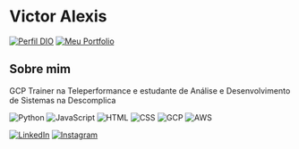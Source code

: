 # Victor Alexis
[![Perfil DIO](https://img.shields.io/badge/-Meu%20Perfil%20na%20DIO-000000?style=for-the-badge)](https://web.dio.me/users/victoralexislopes) [![Meu Portfolio](https://img.shields.io/badge/-Meu%20Portfolio-000000?style=for-the-badge)](https://https://victoralexisl.github.io/VictorAlexisL/)


## Sobre mim

GCP Trainer na Teleperformance e estudante de Análise e Desenvolvimento de Sistemas na Descomplica

![Python](https://img.shields.io/badge/Python-000?style=for-the-badge&logo=python)
 ![JavaScript](https://img.shields.io/badge/JavaScript-000?style=for-the-badge&logo=javascript) ![HTML](https://img.shields.io/badge/HTML5-000?style=for-the-badge&logo=html5) ![CSS](https://img.shields.io/badge/CSS3-000?style=for-the-badge&logo=css3&logoColor=264CE4) ![GCP](https://img.shields.io/badge/-GCP-000000?style=for-the-badge) ![AWS](https://img.shields.io/badge/-AWS-000000?style=for-the-badge)


[![LinkedIn](https://img.shields.io/badge/LinkedIn-000?style=for-the-badge&logo=linkedin&logoColor=0E76A8)](https://www.linkedin.com/in/victor-alexis-lopes/) [![Instagram](https://img.shields.io/badge/Instagram-000?style=for-the-badge&logo=instagram)](https://www.instagram.com/victor.alexis0//)
